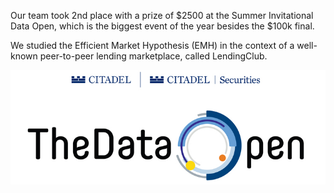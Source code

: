 Our team took 2nd place with a prize of $2500 at the Summer Invitational Data Open, which is the biggest event of the year besides the $100k final. 

We studied the Efficient Market Hypothesis (EMH) in the context of a well-known peer-to-peer lending marketplace, called LendingClub.

![DO](data-open-logo.jpeg?raw=true "Title")



